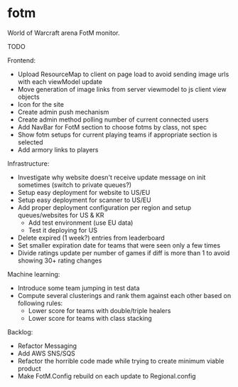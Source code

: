 fotm
====

World of Warcraft arena FotM monitor.

TODO

Frontend:
- Upload ResourceMap to client on page load to avoid sending image urls with each viewModel update
- Move generation of image links from server viewmodel to js client view objects
- Icon for the site
- Create admin push mechanism
- Create admin method polling number of current connected users
- Add NavBar for FotM section to choose fotms by class, not spec
- Show fotm setups for current playing teams if appropriate section is selected
- Add armory links to players

Infrastructure:
- Investigate why website doesn't receive update message on init sometimes (switch to private queues?)
- Setup easy deployment for website to US/EU
- Setup easy deployment for scanner to US/EU
- Add proper deployment configuration per region and setup queues/websites for US & KR
  - Add test environment (use EU data)
  - Test it deploying for US
- Delete expired (1 week?) entries from leaderboard
- Set smaller expiration date for teams that were seen only a few times
- Divide ratings update per number of games if diff is more than 1 to avoid showing 30+ rating changes

Machine learning:
- Introduce some team jumping in test data
- Compute several clusterings and rank them against each other based on following rules: 
  - Lower score for teams with double/triple healers
  - Lower score for teams with class stacking


Backlog:
- Refactor Messaging
- Add AWS SNS/SQS
- Refactor the horrible code made while trying to create minimum viable product
- Make FotM.Config rebuild on each update to Regional.config
